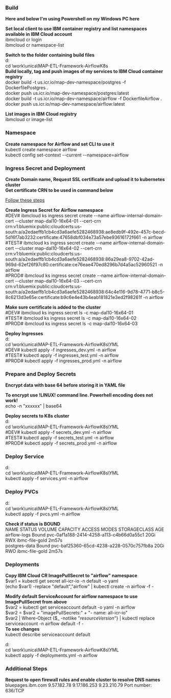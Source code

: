 ### Build

**Here and below I'm using Powershell on my Windows PC here**

**Set local client to use IBM container registry and list namespaces available in IBM Cloud account**\
ibmcloud cr login\
ibmcloud cr namespace-list

**Switch to the folder containing build files**\
d: \
cd \work\unica\MAP-ETL-Framework-AirflowK8s \
**Build locally, tag and push images of my services to IBM Cloud container registry**\
docker build -t us.icr.io/map-dev-namespace/postgres -f DockerfilePostgres . \
docker push us.icr.io/map-dev-namespace/postgres:latest \
docker build -t us.icr.io/map-dev-namespace/airflow -f DockerfileAirflow . \
docker push us.icr.io/map-dev-namespace/airflow:latest

**List images in IBM Cloud registry**\
ibmcloud cr image-list

### Namespace

**Create namespace for Airflow and set CLI to use it**\
kubectl create namespace airflow \
kubectl config set-context --current --namespace=airflow

### Ingress Secret and Deployment

**Create Domain name, Request SSL certificate and upload it to kubernetes cluster**\
**Get certificate CRN to be used in command below**

[Follow these steps](https://github.ibm.com/CIO-MAP/MAP-ETL-Framework-AirflowK8s/blob/master/docs/Ingress%20SSL%20Certificates.md)

**Create Ingress Secret for Airflow namespace**\
\#DEV\# ibmcloud ks ingress secret create --name airflow-internal-domain-cert --cluster map-dal10-16x64-01 --cert-crn crn:v1:bluemix:public:cloudcerts:us-south:a/a2edaeffb1cb4cd3a6aefe5282468938:ae8edb9f-492e-457c-becd-5d16f7ab3232:certificate:47658dbf034e73a57ebe93616172f661 -n airflow \
\#TEST\# ibmcloud ks ingress secret create --name airflow-internal-domain-cert --cluster map-dal10-16x64-02 --cert-crn crn:v1:bluemix:public:cloudcerts:us-south:a/a2edaeffb1cb4cd3a6aefe5282468938:86a29ea8-9702-42ad-969d-62ef26f97c80:certificate:ce76eae470ed8296b7d4a5ac52960521 -n airflow \
\#PROD\# ibmcloud ks ingress secret create --name airflow-internal-domain-cert --cluster map-dal10-16x64-03 --cert-crn crn:v1:bluemix:public:cloudcerts:us-south:a/a2edaeffb1cb4cd3a6aefe5282468938:64c4e116-9d78-4771-b8c5-8c6213d3e65e:certificate:b9c6e4e43b4eab181821e3ed2f98261f -n airflow

**Make sure certificate is added to the cluster**\
\#DEV\# ibmcloud ks ingress secret ls -c map-dal10-16x64-01 \
\#TEST\# ibmcloud ks ingress secret ls -c map-dal10-16x64-02 \
\#PROD\# ibmcloud ks ingress secret ls -c map-dal10-16x64-03

**Deploy Ingresses**\
d: \
cd \work\unica\MAP-ETL-Framework-AirflowK8s\YML \
\#DEV\# kubectl apply -f ingresses_dev.yml -n airflow \
\#TEST\# kubectl apply -f ingresses_test.yml -n airflow \
\#PROD\# kubectl apply -f ingresses_prod.yml -n airflow

### Prepare and Deploy Secrets

**Encrypt data with base 64 before storing it in YAML file**

**To encrypt use !LINUX! command line. Powerhell encoding does not work!**\
echo -n "xxxxxx" | base64

**Deploy secrets to K8s cluster**\
d: \
cd \work\unica\MAP-ETL-Framework-AirflowK8s\YML \
\#DEV\# kubectl apply -f secrets_dev.yml -n airflow \
\#TEST\# kubectl apply -f secrets_test.yml -n airflow \
\#PROD\# kubectl apply -f secrets_prod.yml -n airflow

### Deploy Service

d: \
cd \work\unica\MAP-ETL-Framework-AirflowK8s\YML \
kubectl apply -f services.yml -n airflow

### Deploy PVCs

d: \
cd \work\unica\MAP-ETL-Framework-AirflowK8s\YML \
kubectl apply -f pvcs.yml -n airflow

**Check if status is BOUND**\
NAME            STATUS   VOLUME                                     CAPACITY   ACCESS MODES   STORAGECLASS     AGE \
airflow-logs    Bound    pvc-0af1a188-2414-4258-a113-c4b66d0a55c1   20Gi       RWX            ibmc-file-gold   2m57s \
postgres-data   Bound    pvc-baf25360-65cd-4238-a228-0570c757fb8a   20Gi       RWO            ibmc-file-gold   2m57s

### Deployments

**Copy IBM Cloud CR ImagePullSecret to "airflow" namespace**\
$var1 = kubectl get secret all-icr-io -n default -o yaml \
(echo $var1) -replace "default","airflow" | kubectl create -n airflow -f -

**Modify default ServiceAccount for airflow namespace to use ImagePullSecret from above**\
$var2 = kubectl get serviceaccount default -o yaml -n airflow \
$var2 = $var2 + "imagePullSecrets:" + "- name: all-icr-io" \
$var2 | Where-Object {$_ -notlike "*resourceVersion*"} | kubectl replace serviceaccount -n airflow default -f - \
**To see changes** \
kubectl describe serviceaccount default

d: \
cd \work\unica\MAP-ETL-Framework-AirflowK8s\YML \
kubectl apply -f deployments.yml -n airflow

### Additional Steps

**Request to open firewall rules and enable cluster to resolve DNS names**\
bluepages.ibm.com	9.57.182.78	 9.17.186.253  9.23.210.79   Port number: 636/TCP

